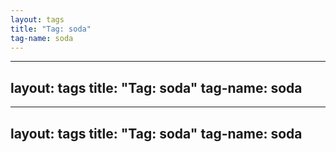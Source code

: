```yaml
---
layout: tags
title: "Tag: soda"
tag-name: soda
---
```

---
layout: tags
title: "Tag: soda"
tag-name: soda
---
---
layout: tags
title: "Tag: soda"
tag-name: soda
---
